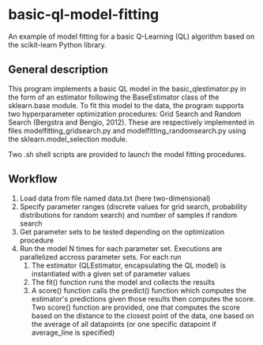 # basic-ql-model-fitting
An example of model fitting for a basic Q-Learning (QL) algorithm based on the scikit-learn Python library.

## General description
This program implements a basic QL model in the basic\_qlestimator.py in the form of an estimator following the BaseEstimator class of the sklearn.base module. To fit this model to the data, the program supports two hyperparameter optimization procedures: Grid Search and Random Search (Bergstra and Bengio, 2012). These are respectively implemented in files modelfitting\_gridsearch.py and modelfitting\_randomsearch.py using the sklearn.model_selection module. 

Two .sh shell scripts are provided to launch the model fitting procedures.

## Workflow
1. Load data from file named data.txt (here two-dimensional)
2. Specify parameter ranges (discrete values for grid search, probability distributions for random search) and number of samples if random search
3. Get parameter sets to be tested depending on the optimization procedure
4. Run the model N times for each parameter set. Executions are parallelized accross parameter sets. For each run
	1. The estimator (QLEstimator, encapsulating the QL model) is instantiated with a given set of parameter values
	2. The fit() function runs the model and collects the results 
	3. A score() function calls the predict() function which computes the estimator's predictions given those results then computes the score. Two score() function are provided, one that computes the score based on the distance to the closest point of the data, one based on the average of all datapoints (or one specific datapoint if average_line is specified)


